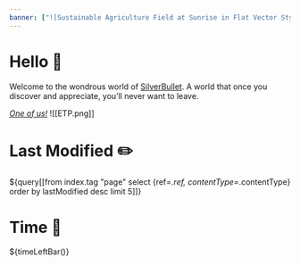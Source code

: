 ```yaml
---
banner: ["![Sustainable Agriculture Field at Sunrise in Flat Vector Style](https://t3.ftcdn.net/jpg/15/52/34/98/240_F_1552349810_nL8S9h5jWiqETZenbTNbP8maA73h17Mn.jpg)","","200"]
---
```


# Hello 👋
Welcome to the wondrous world of [SilverBullet](https://v2.silverbullet.md/). A world that once you discover and appreciate, you’ll never want to leave.

_[One of us!](https://community.silverbullet.md/)_
![[ETP.png]]

# Last Modified ✏️
${query[[from index.tag "page" select {ref=_.ref, contentType=_.contentType} order by lastModified desc limit 5]]}

# Time 🌄

${timeLeftBar()}